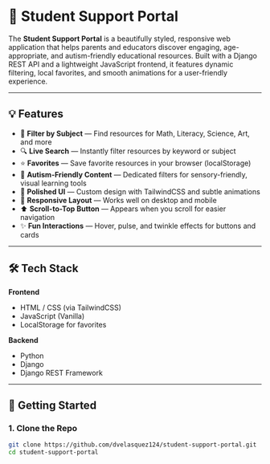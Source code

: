 # 🧰 Student Support Portal

The **Student Support Portal** is a beautifully styled, responsive web application that helps parents and educators discover engaging, age-appropriate, and autism-friendly educational resources. Built with a Django REST API and a lightweight JavaScript frontend, it features dynamic filtering, local favorites, and smooth animations for a user-friendly experience.

---

## 💡 Features

- 🎯 **Filter by Subject** — Find resources for Math, Literacy, Science, Art, and more
- 🔍 **Live Search** — Instantly filter resources by keyword or subject
- ⭐ **Favorites** — Save favorite resources in your browser (localStorage)
- 🧩 **Autism-Friendly Content** — Dedicated filters for sensory-friendly, visual learning tools
- 🎨 **Polished UI** — Custom design with TailwindCSS and subtle animations
- 📱 **Responsive Layout** — Works well on desktop and mobile
- ⬆️ **Scroll-to-Top Button** — Appears when you scroll for easier navigation
- ✨ **Fun Interactions** — Hover, pulse, and twinkle effects for buttons and cards

---

## 🛠 Tech Stack

**Frontend**
- HTML / CSS (via TailwindCSS)
- JavaScript (Vanilla)
- LocalStorage for favorites

**Backend**
- Python
- Django
- Django REST Framework

---

## 🚀 Getting Started

### 1. Clone the Repo

```bash
git clone https://github.com/dvelasquez124/student-support-portal.git
cd student-support-portal

